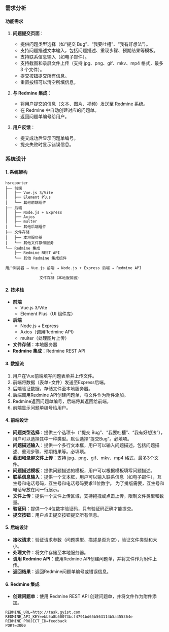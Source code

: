 ### 需求分析
#### 功能需求
1. **问题提交页面**：
   - 提供问题类型选择（如“提交 Bug”、“我要吐槽”、“我有好想法”）。
   - 支持问题描述文本输入，包括问题描述、重现步骤、预期结果等模板。
   - 支持联系信息输入（如电子邮件）。
   - 支持截图和录屏文件上传（支持 jpg、png、gif、mkv、mp4 格式，最多 3 个文件）。
   - 提交按钮提交所有信息。
   - 重置按钮可以清空所填信息。

2. **与 Redmine 集成**：
   - 将用户提交的信息（文本、图片、视频）发送至 Redmine 系统。
   - 在 Redmine 中自动创建对应的问题单。
   - 返回问题单编号给用户。

3. **用户反馈**：
   - 提交成功后显示问题单编号。
   - 提交失败时显示错误信息。

### 系统设计

#### 1. 系统架构

```
hsreporter
├── 前端
│   ├── Vue.js 3/Vite
│   ├── Element Plus
│   └── 其他前端组件
├── 后端
│   ├── Node.js + Express
│   ├── Axios
│   ├── multer
│   └── 其他后端组件
├── 文件存储
│   ├── 本地服务器
│   └── 其他文件存储服务
└── Redmine 集成
    ├── Redmine REST API
    └── 其他 Redmine 集成组件

用户浏览器 → Vue.js 前端 → Node.js + Express 后端 → Redmine API
                    ↓
               文件存储（本地服务器）
```

#### 2. 技术栈
- **前端**
  - Vue.js 3/Vite
  - Element Plus（UI 组件库）
- **后端**
  - Node.js + Express
  - Axios（调用Redmine API）
  - multer（处理图片上传）
- **文件存储**：本地服务器
- **Redmine 集成**：Redmine REST API

#### 3. 数据流
1. 用户在Vue前端填写问题表单并上传文件。
2. 前端将数据（表单+文件）发送至Express后端。
3. 后端验证数据，存储文件至本地服务器。
4. 后端调用Redmine API创建问题单，将文件作为附件添加。
5. Redmine返回问题单编号，后端将其返回给前端。
6. 前端显示问题单编号给用户。

#### 4. 前端设计
- **问题类型选择**：提供三个选项卡（“提交 Bug”、“我要吐槽”、“我有好想法”），用户可以选择其中一种类型。默认选择“提交Bug”。必填项。
- **问题描述输入**：提供一个多行文本框，用户可以输入问题描述，包括问题描述、重现步骤、预期结果等。必填项。
- **截图和录屏文件上传**：支持 jpg、png、gif、mkv、mp4 格式，最多3个文件。
- **问题描述模板**：提供问题描述的模板，用户可以根据模板填写问题描述。
- **联系信息输入**：提供一个文本框，用户可以输入联系信息（如电子邮件），互生号和电话号码，互生号和电话号码要求11位数字。 为了排版需要，互生号和电话号放在同一行展示。
- **文件上传**：提供一个文件上传区域，支持拖拽或点击上传，限制文件类型和数量。
- **验证码**：提供一个4位数字验证码，只有验证码正确才能提交。
- **提交按钮**：用户点击提交按钮提交所有信息。

#### 5. 后端设计
- **接收请求**：验证请求参数（问题类型、描述是否为空），验证文件类型和大小。
- **处理文件**：将文件存储至本地服务器。
- **调用 Redmine API**：使用Redmine API创建问题单，并将文件作为附件上传。
- **返回结果**：返回Redmine问题单编号或错误信息。

#### 6. Redmine 集成
- **创建问题单**：使用 Redmine REST API 创建问题单，并将文件作为附件添加。
```
REDMINE_URL=http://task.gyist.com
REDMINE_API_KEY=ebb5a8b50073bcf4791bd65b563114b5a455364e
REDMINE_PROJECT_ID=feedback
PORT=3000
```
